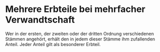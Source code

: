# Mehrere Erbteile bei mehrfacher Verwandtschaft

Wer in der ersten, der zweiten oder der dritten Ordnung verschiedenen Stämmen angehört, erhält den in jedem dieser Stämme ihm zufallenden Anteil. Jeder Anteil gilt als besonderer Erbteil. 

